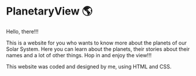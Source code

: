 # PlanetaryView 🌎
Hello, there!!! 

This is a website for you who wants to know more about the planets of our Solar System.
Here you can learn about the planets, their stories about their names and a lot of other things.
Hop in and enjoy the view!!!

This website was coded and designed by me, using HTML and CSS.
